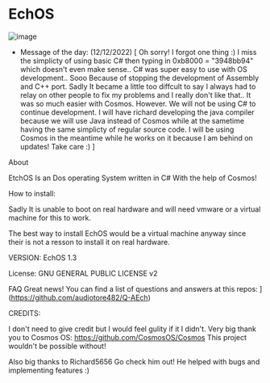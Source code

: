 # EchOS

![image](https://user-images.githubusercontent.com/95601200/182506219-8fd30d30-9055-4be2-85a0-c74c35034082.png)


- Message of the day: (12/12/2022)
[
 Oh sorry! I forgot one thing :) I miss the simplicty of using basic C# then typing in 0xb8000 = "3948bb94" which
 doesn't even make sense.. C# was super easy to use with OS development.. Sooo Because of stopping the development
 of Assembly and C++ port. Sadly It became a little too diffcult to say I always had to relay on other people
 to fix my problems and I really don't like that.. It was so much easier with Cosmos. However. We will not be using
 C# to continue development. I will have richard developing the java compiler because we will use Java instead of Cosmos
 while at the sametime having the same simplicty of regular source code. I will be using Cosmos in the meantime while
 he works on it because I am behind on updates! Take care :)
]

About

EtchOS Is an Dos operating System written in C# With the help of Cosmos!

How to install:

Sadly It is unable to boot on real hardware and will need vmware or a virtual machine for this to work.

The best way to install EchOS would be a virtual machine anyway since their is not a resson to install it on real hardware.



VERSION:
EchOS 1.3

License:
GNU GENERAL PUBLIC LICENSE v2

FAQ
Great news! You can find a list of questions and answers at this repos:
[](https://github.com/audiotore482/Q-AEch)](https://github.com/audiotore482/Q-AEch)





CREDITS:

I don't need to give credit but I would feel gulity if it I didn't.
Very big thank you to Cosmos OS: https://github.com/CosmosOS/Cosmos
This project wouldn't be possible without!

Also big thanks to Richard5656 Go check him out!
He helped with bugs and implementing features :)
